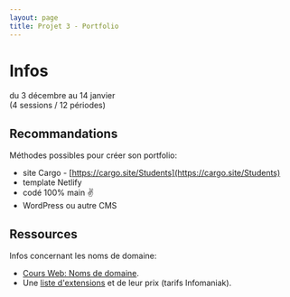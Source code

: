 ```yaml
---
layout: page
title: Projet 3 - Portfolio
---
```


# Infos

du 3 décembre au 14 janvier  
(4 sessions / 12 périodes)

## Recommandations

Méthodes possibles pour créer son portfolio:

- site Cargo - [https://cargo.site/Students](https://cargo.site/Students)
- template Netlify
- codé 100% main ✌️
- WordPress ou autre CMS

## Ressources

Infos concernant les noms de domaine:

- [Cours Web: Noms de domaine](https://cours-web.ch/divers/domaines.html).
- Une [liste d'extensions](https://docs.google.com/spreadsheets/d/1orzB_c24-kh9nZUnYcOhmcXi8IcHGHipT5l6WAwKfLM/edit?usp=sharing) et de leur prix (tarifs Infomaniak).